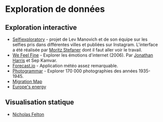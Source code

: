 # Exploration de données

## Exploration interactive 
* [Selfiexploratory](http://selfiecity.net/selfiexploratory/) - projet de Lev Manovich et de son équipe sur les selfies pris dans différentes villes et publiées sur Instagram. L'interface a été réalisée par [Moritz Stefaner](http://truth-and-beauty.net/) dont il faut aller voir le travail.
* [We Feel Fine](wefeelfine.org) - Explorer les émotions d'internet (2006). Par [Jonathan Harris](http://therethere.is/works) et Sep Kamvar.
* [Forecast.io](http://forecast.io/#/f/45.6152,5.1495) - Application météo assez remarquable.
* [Photogrammar](http://photogrammar.yale.edu/map/) - Explorer 170 000 photographies des années 1935-1945.
* [Migration Map](http://migrationsmap.net)
* [Europe's energy](http://energy.publicdata.eu/ee/vis.html)

## Visualisation statique
* [Nicholas Felton](http://feltron.com/)

